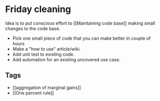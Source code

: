 # Friday cleaning

Idea is to put conscious effort to [[Maintaining code base]] making small changes
to the code base.

- Pick one small piece of code that you can make better in couple of hours
- Make a "how to use" article/wiki.
- Add unit test to existing code.
- Add automation for an existing uncovered use case.

## Tags

- [[aggregation of marginal gains]]
- [[One percent rule]]
